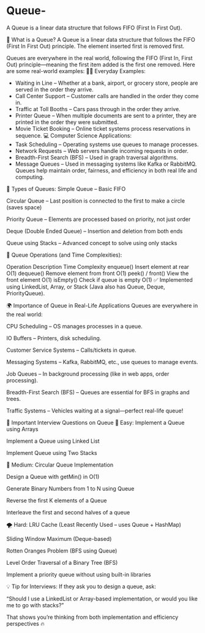 # Queue-
A Queue is a linear data structure that follows FIFO (First In First Out). 


🔹 What is a Queue?
A Queue is a linear data structure that follows the FIFO (First In First Out) principle. The element inserted first is removed first.


 Queues are everywhere in the real world, following the FIFO (First In, First Out) principle—meaning the first item added is the first one removed. Here are some real-world examples:
🚶‍♂️ Everyday Examples:
- Waiting in Line – Whether at a bank, airport, or grocery store, people are served in the order they arrive.
- Call Center Support – Customer calls are handled in the order they come in.
- Traffic at Toll Booths – Cars pass through in the order they arrive.
- Printer Queue – When multiple documents are sent to a printer, they are printed in the order they were submitted.
- Movie Ticket Booking – Online ticket systems process reservations in sequence.
💻 Computer Science Applications:
- Task Scheduling – Operating systems use queues to manage processes.
- Network Requests – Web servers handle incoming requests in order.
- Breadth-First Search (BFS) – Used in graph traversal algorithms.
- Message Queues – Used in messaging systems like Kafka or RabbitMQ.
Queues help maintain order, fairness, and efficiency in both real life and computing.


🔹 Types of Queues:
Simple Queue – Basic FIFO

Circular Queue – Last position is connected to the first to make a circle (saves space)

Priority Queue – Elements are processed based on priority, not just order

Deque (Double Ended Queue) – Insertion and deletion from both ends

Queue using Stacks – Advanced concept to solve using only stacks

🔹 Queue Operations (and Time Complexities):

Operation	Description	Time Complexity
enqueue()	Insert element at rear	O(1)
dequeue()	Remove element from front	O(1)
peek() / front()	View the front element	O(1)
isEmpty()	Check if queue is empty	O(1)
✅ Implemented using LinkedList, Array, or Stack (Java also has Queue, Deque, PriorityQueue).

🌍 Importance of Queue in Real-Life Applications
Queues are everywhere in the real world:

CPU Scheduling – OS manages processes in a queue.

IO Buffers – Printers, disk scheduling.

Customer Service Systems – Calls/tickets in queue.

Messaging Systems – Kafka, RabbitMQ, etc., use queues to manage events.

Job Queues – In background processing (like in web apps, order processing).

Breadth-First Search (BFS) – Queues are essential for BFS in graphs and trees.

Traffic Systems – Vehicles waiting at a signal—perfect real-life queue!

🎯 Important Interview Questions on Queue
🔰 Easy:
Implement a Queue using Arrays

Implement a Queue using Linked List

Implement Queue using Two Stacks

🔄 Medium:
Circular Queue Implementation

Design a Queue with getMin() in O(1)

Generate Binary Numbers from 1 to N using Queue

Reverse the first K elements of a Queue

Interleave the first and second halves of a queue

🌪️ Hard:
LRU Cache (Least Recently Used – uses Queue + HashMap)

Sliding Window Maximum (Deque-based)

Rotten Oranges Problem (BFS using Queue)

Level Order Traversal of a Binary Tree (BFS)

Implement a priority queue without using built-in libraries

💡 Tip for Interviews:
If they ask you to design a queue, ask:

“Should I use a LinkedList or Array-based implementation, or would you like me to go with stacks?”

That shows you’re thinking from both implementation and efficiency perspectives 🔥
